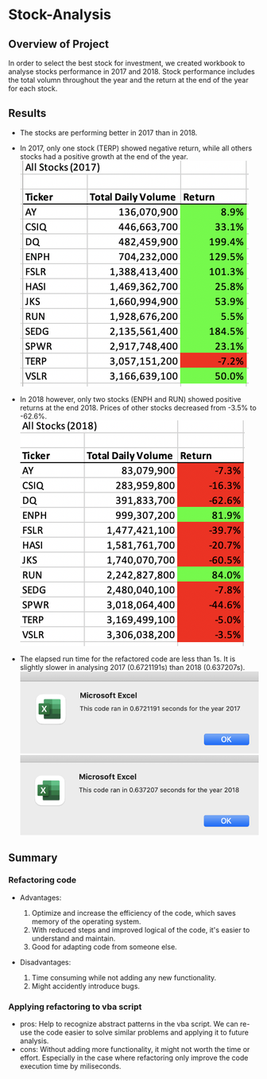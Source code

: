 # Stock-Analysis

## Overview of Project

In order to select the best stock for investment, we created workbook to analyse stocks performance in 2017 and 2018. Stock performance includes the total volumn throughout the year and the return at the end of the year for each stock.

## Results

- The stocks are performing better in 2017 than in 2018.
- In 2017, only one stock (TERP) showed negative return, while all others stocks had a positive growth at the end of the year.
![Stock2017](https://github.com/swang202/Stock-Analysis/blob/main/Resources/VBA_Challenge_2017-stock.png?raw=true)

- In 2018 however, only two stocks (ENPH and RUN) showed positive returns at the end 2018. Prices of other stocks decreased from -3.5% to -62.6%.
![Stock2018](https://github.com/swang202/Stock-Analysis/blob/main/Resources/VBA_Challenge_2018-stock.png?raw=true)

- The elapsed run time for the refactored code are less than 1s. It is slightly slower in analysing 2017 (0.6721191s) than 2018 (0.637207s).
![time2017](https://github.com/swang202/Stock-Analysis/blob/main/Resources/VBA_Challenge_2017.png?raw=true)
![time2018](https://github.com/swang202/Stock-Analysis/blob/main/Resources/VBA_Challenge_2018.png?raw=true)

## Summary
### Refactoring code
- Advantages:
  1. Optimize and increase the efficiency of the code, which saves memory of the operating system.
  2. With reduced steps and improved logical of the code, it's easier to understand and maintain.
  3. Good for adapting code from someone else.
  
- Disadvantages: 
  1. Time consuming while not adding any new functionality.
  2. Might accidently introduce bugs.

### Applying refactoring to vba script
- pros: Help to recognize abstract patterns in the vba script. We can re-use the code easier to solve similar problems and applying it to future analysis.
- cons: Without adding more functionality, it might not worth the time or effort. Especially in the case where refactoring only improve the code execution time by miliseconds.